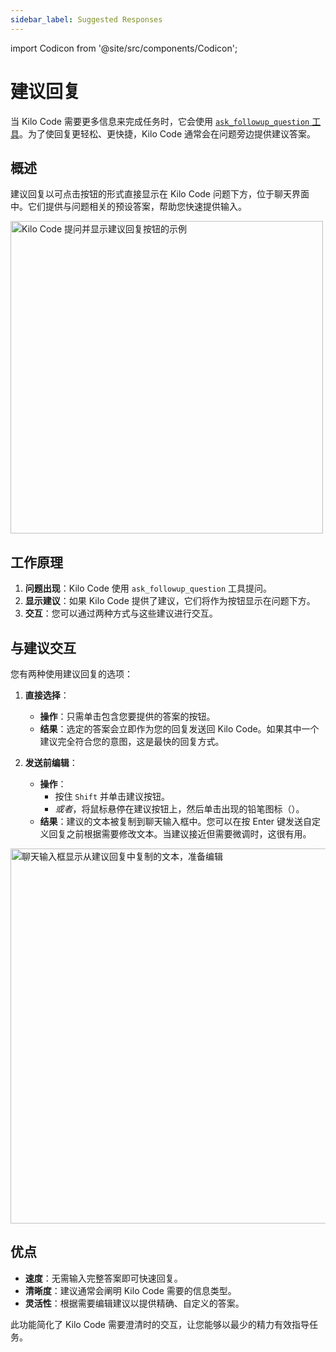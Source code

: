 ```yaml
---
sidebar_label: Suggested Responses
---
```


import Codicon from '@site/src/components/Codicon';

# 建议回复

当 Kilo Code 需要更多信息来完成任务时，它会使用 [`ask_followup_question` 工具](/features/tools/ask-followup-question)。为了使回复更轻松、更快捷，Kilo Code 通常会在问题旁边提供建议答案。

## 概述

建议回复以可点击按钮的形式直接显示在 Kilo Code 问题下方，位于聊天界面中。它们提供与问题相关的预设答案，帮助您快速提供输入。

<img src="/docs/img/suggested-responses/suggested-responses.png" alt="Kilo Code 提问并显示建议回复按钮的示例" width="500" />

## 工作原理

1.  **问题出现**：Kilo Code 使用 `ask_followup_question` 工具提问。
2.  **显示建议**：如果 Kilo Code 提供了建议，它们将作为按钮显示在问题下方。
3.  **交互**：您可以通过两种方式与这些建议进行交互。

## 与建议交互

您有两种使用建议回复的选项：

1.  **直接选择**：

    - **操作**：只需单击包含您要提供的答案的按钮。
    - **结果**：选定的答案会立即作为您的回复发送回 Kilo Code。如果其中一个建议完全符合您的意图，这是最快的回复方式。

2.  **发送前编辑**：
    - **操作**：
        - 按住 `Shift` 并单击建议按钮。
        - _或者_，将鼠标悬停在建议按钮上，然后单击出现的铅笔图标（<Codicon name="edit" />）。
    - **结果**：建议的文本被复制到聊天输入框中。您可以在按 Enter 键发送自定义回复之前根据需要修改文本。当建议接近但需要微调时，这很有用。

<img src="/docs/img/suggested-responses/suggested-responses-1.png" alt="聊天输入框显示从建议回复中复制的文本，准备编辑" width="600" />

## 优点

- **速度**：无需输入完整答案即可快速回复。
- **清晰度**：建议通常会阐明 Kilo Code 需要的信息类型。
- **灵活性**：根据需要编辑建议以提供精确、自定义的答案。

此功能简化了 Kilo Code 需要澄清时的交互，让您能够以最少的精力有效指导任务。
